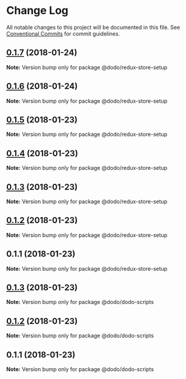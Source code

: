 # Change Log

All notable changes to this project will be documented in this file.
See [Conventional Commits](https://conventionalcommits.org) for commit guidelines.

<a name="0.1.7"></a>
## [0.1.7](/compare/@dodo/redux-store-setup@0.1.6...@dodo/redux-store-setup@0.1.7) (2018-01-24)




**Note:** Version bump only for package @dodo/redux-store-setup

<a name="0.1.6"></a>
## [0.1.6](/compare/@dodo/redux-store-setup@0.1.5...@dodo/redux-store-setup@0.1.6) (2018-01-24)




**Note:** Version bump only for package @dodo/redux-store-setup

<a name="0.1.5"></a>
## [0.1.5](/compare/@dodo/redux-store-setup@0.1.4...@dodo/redux-store-setup@0.1.5) (2018-01-23)




**Note:** Version bump only for package @dodo/redux-store-setup

<a name="0.1.4"></a>
## [0.1.4](/compare/@dodo/redux-store-setup@0.1.3...@dodo/redux-store-setup@0.1.4) (2018-01-23)




**Note:** Version bump only for package @dodo/redux-store-setup

<a name="0.1.3"></a>
## [0.1.3](/compare/@dodo/redux-store-setup@0.1.2...@dodo/redux-store-setup@0.1.3) (2018-01-23)




**Note:** Version bump only for package @dodo/redux-store-setup

<a name="0.1.2"></a>
## [0.1.2](/compare/@dodo/redux-store-setup@0.1.1...@dodo/redux-store-setup@0.1.2) (2018-01-23)




**Note:** Version bump only for package @dodo/redux-store-setup

<a name="0.1.1"></a>
## 0.1.1 (2018-01-23)




**Note:** Version bump only for package @dodo/redux-store-setup

<a name="0.1.3"></a>
## [0.1.3](/compare/@dodo/dodo-scripts@0.1.2...@dodo/dodo-scripts@0.1.3) (2018-01-23)




**Note:** Version bump only for package @dodo/dodo-scripts

<a name="0.1.2"></a>
## [0.1.2](/compare/@dodo/dodo-scripts@0.1.1...@dodo/dodo-scripts@0.1.2) (2018-01-23)




**Note:** Version bump only for package @dodo/dodo-scripts

<a name="0.1.1"></a>
## 0.1.1 (2018-01-23)




**Note:** Version bump only for package @dodo/dodo-scripts
